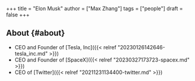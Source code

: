 +++
title = "Elon Musk"
author = ["Max Zhang"]
tags = ["people"]
draft = false
+++

## About {#about}

-   CEO and Founder of [Tesla, Inc]({{< relref "20230126142646-tesla_inc.md" >}})
-   CEO and Founder of [SpaceX]({{< relref "20230327173723-spacex.md" >}})
-   CEO of [Twitter]({{< relref "20211231134400-twitter.md" >}})
